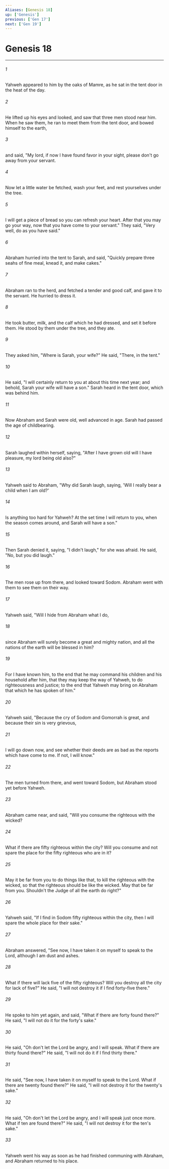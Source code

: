 ```yaml
---
Aliases: [Genesis 18]
up: ['Genesis']
previous: ['Gen 17']
next: ['Gen 19']
---
```

# Genesis 18
***





###### 1 

Yahweh appeared to him by the oaks of Mamre, as he sat in the tent door in the heat of the day. 



###### 2 

He lifted up his eyes and looked, and saw that three men stood near him. When he saw them, he ran to meet them from the tent door, and bowed himself to the earth, 



###### 3 

and said, "My lord, if now I have found favor in your sight, please don't go away from your servant. 



###### 4 

Now let a little water be fetched, wash your feet, and rest yourselves under the tree. 



###### 5 

I will get a piece of bread so you can refresh your heart. After that you may go your way, now that you have come to your servant." They said, "Very well, do as you have said." 



###### 6 

Abraham hurried into the tent to Sarah, and said, "Quickly prepare three seahs of fine meal, knead it, and make cakes." 



###### 7 

Abraham ran to the herd, and fetched a tender and good calf, and gave it to the servant. He hurried to dress it. 



###### 8 

He took butter, milk, and the calf which he had dressed, and set it before them. He stood by them under the tree, and they ate. 



###### 9 

They asked him, "Where is Sarah, your wife?" He said, "There, in the tent." 



###### 10 

He said, "I will certainly return to you at about this time next year; and behold, Sarah your wife will have a son." Sarah heard in the tent door, which was behind him. 



###### 11 

Now Abraham and Sarah were old, well advanced in age. Sarah had passed the age of childbearing. 



###### 12 

Sarah laughed within herself, saying, "After I have grown old will I have pleasure, my lord being old also?" 



###### 13 

Yahweh said to Abraham, "Why did Sarah laugh, saying, 'Will I really bear a child when I am old?' 



###### 14 

Is anything too hard for Yahweh? At the set time I will return to you, when the season comes around, and Sarah will have a son." 



###### 15 

Then Sarah denied it, saying, "I didn't laugh," for she was afraid. He said, "No, but you did laugh." 



###### 16 

The men rose up from there, and looked toward Sodom. Abraham went with them to see them on their way. 



###### 17 

Yahweh said, "Will I hide from Abraham what I do, 



###### 18 

since Abraham will surely become a great and mighty nation, and all the nations of the earth will be blessed in him? 



###### 19 

For I have known him, to the end that he may command his children and his household after him, that they may keep the way of Yahweh, to do righteousness and justice; to the end that Yahweh may bring on Abraham that which he has spoken of him." 



###### 20 

Yahweh said, "Because the cry of Sodom and Gomorrah is great, and because their sin is very grievous, 



###### 21 

I will go down now, and see whether their deeds are as bad as the reports which have come to me. If not, I will know." 



###### 22 

The men turned from there, and went toward Sodom, but Abraham stood yet before Yahweh. 



###### 23 

Abraham came near, and said, "Will you consume the righteous with the wicked? 



###### 24 

What if there are fifty righteous within the city? Will you consume and not spare the place for the fifty righteous who are in it? 



###### 25 

May it be far from you to do things like that, to kill the righteous with the wicked, so that the righteous should be like the wicked. May that be far from you. Shouldn't the Judge of all the earth do right?" 



###### 26 

Yahweh said, "If I find in Sodom fifty righteous within the city, then I will spare the whole place for their sake." 



###### 27 

Abraham answered, "See now, I have taken it on myself to speak to the Lord, although I am dust and ashes. 



###### 28 

What if there will lack five of the fifty righteous? Will you destroy all the city for lack of five?" He said, "I will not destroy it if I find forty-five there." 



###### 29 

He spoke to him yet again, and said, "What if there are forty found there?" He said, "I will not do it for the forty's sake." 



###### 30 

He said, "Oh don't let the Lord be angry, and I will speak. What if there are thirty found there?" He said, "I will not do it if I find thirty there." 



###### 31 

He said, "See now, I have taken it on myself to speak to the Lord. What if there are twenty found there?" He said, "I will not destroy it for the twenty's sake." 



###### 32 

He said, "Oh don't let the Lord be angry, and I will speak just once more. What if ten are found there?" He said, "I will not destroy it for the ten's sake." 



###### 33 

Yahweh went his way as soon as he had finished communing with Abraham, and Abraham returned to his place.
